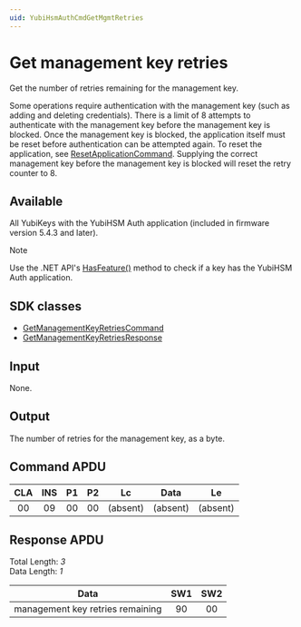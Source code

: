 ```yaml
---
uid: YubiHsmAuthCmdGetMgmtRetries
---
```


<!-- Copyright 2022 Yubico AB

Licensed under the Apache License, Version 2.0 (the "License");
you may not use this file except in compliance with the License.
You may obtain a copy of the License at

    http://www.apache.org/licenses/LICENSE-2.0

Unless required by applicable law or agreed to in writing, software
distributed under the License is distributed on an "AS IS" BASIS,
WITHOUT WARRANTIES OR CONDITIONS OF ANY KIND, either express or implied.
See the License for the specific language governing permissions and
limitations under the License. -->

# Get management key retries

Get the number of retries remaining for the management key.

Some operations require authentication with the management key (such as adding and deleting credentials). There is a
limit of 8 attempts to authenticate with the management key before the management key is blocked. Once the management
key is blocked, the application itself must be reset before authentication can be attempted again. To reset the
application, see [ResetApplicationCommand](xref:YubiHsmAuthCmdResetApplication). Supplying the correct management key
before the management key is blocked will reset the retry counter to 8.

## Available

All YubiKeys with the YubiHSM Auth application (included in firmware version 5.4.3 and later).
> [!NOTE]
> Use the .NET
> API's [HasFeature()](xref:Yubico.YubiKey.YubiKeyFeatureExtensions.HasFeature%28Yubico.YubiKey.IYubiKeyDevice%2CYubico.YubiKey.YubiKeyFeature%29)
> method to check if a key has the YubiHSM Auth application.

## SDK classes

* [GetManagementKeyRetriesCommand](xref:Yubico.YubiKey.YubiHsmAuth.Commands.GetManagementKeyRetriesCommand)
* [GetManagementKeyRetriesResponse](xref:Yubico.YubiKey.YubiHsmAuth.Commands.GetManagementKeyRetriesResponse)

## Input

None.

## Output

The number of retries for the management key, as a byte.

## Command APDU

| CLA | INS | P1 | P2 |    Lc    |   Data   |    Le    |
|:---:|:---:|:--:|:--:|:--------:|:--------:|:--------:|
| 00  | 09  | 00 | 00 | (absent) | (absent) | (absent) |

## Response APDU

Total Length: *3*\
Data Length: *1*

|               Data               | SW1 | SW2 |
|:--------------------------------:|:---:|:---:|
| management key retries remaining | 90  | 00  |
